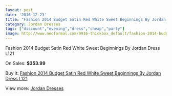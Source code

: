 ```yaml
---
layout: post
date: '2016-12-23'
title: "Fashion 2014 Budget Satin Red White Sweet Beginnings By Jordan Dress L121"
category: Jordan Dresses
tags: ["discount","evening","dress","cheap","party"]
image: http://www.neoformal.com/9916-thickbox_default/fashion-2014-budget-satin-red-white-sweet-beginnings-by-jordan-dress-l121.jpg
---
```

Fashion 2014 Budget Satin Red White Sweet Beginnings By Jordan Dress L121

On Sales: **$353.99**
<a href="https://www.neoformal.com/en/jordan-dresses/3433-fashion-2014-budget-satin-red-white-sweet-beginnings-by-jordan-dress-l121.html"><amp-img layout="responsive" width="600" height="600" src="//www.neoformal.com/9916-thickbox_default/fashion-2014-budget-satin-red-white-sweet-beginnings-by-jordan-dress-l121.jpg" alt="Fashion 2014 Budget Satin Red White Sweet Beginnings By Jordan Dress L121 0" /></a>

Buy it: [Fashion 2014 Budget Satin Red White Sweet Beginnings By Jordan Dress L121](https://www.neoformal.com/en/jordan-dresses/3433-fashion-2014-budget-satin-red-white-sweet-beginnings-by-jordan-dress-l121.html "Fashion 2014 Budget Satin Red White Sweet Beginnings By Jordan Dress L121")

View more: [Jordan Dresses](https://www.neoformal.com/en/46-jordan-dresses "Jordan Dresses")